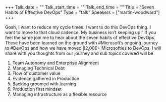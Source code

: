 +++
Talk_date = ""
Talk_start_time = ""
Talk_end_time = ""
Title = "Seven Habits of Effective DevOps"
Type = "talk"
Speakers = ["martin-woodward"]
+++

Gosh, I want to reduce my cycle times. I want to do this DevOps thing. I want to move to that cloud cadence. My business isn’t keeping up.” If you feel the same join me to hear about the seven habits of effective DevOps. These have been learned on the ground with #Microsoft’s ongoing journey to #DevOps and how we have moved 82,000+ Microsofties to DevOps. I will share with you thoughts from our journey and sub topics covered will be
1. Team Autonomy and Enterprise Alignment
2. Managing Technical Debt
3. Flow of customer value
4. Evidence gathered in Production
5. Backlog groomed with learning
6. Production first mindset
7. Managing infrastructure as a flexible resource

